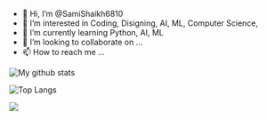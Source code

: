 - 👋 Hi, I’m @SamiShaikh6810
- 👀 I’m interested in Coding, Disigning, AI, ML, Computer Science, 
- 🌱 I’m currently learning Python, AI, ML
- 💞️ I’m looking to collaborate on ...
- 📫 How to reach me ...

<!---
SamiShaikh6810/SamiShaikh6810 is a ✨ special ✨ repository because its `README.md` (this file) appears on your GitHub profile.
You can click the Preview link to take a look at your changes.
--->

![My github stats](https://github-readme-stats.vercel.app/api?username=samishaikh6810&show_icons=true)

![Top Langs](https://github-readme-stats.vercel.app/api/top-langs/?username=samishaikh6810&langs_count=11)



<a href="https:#">
  <img align="center" src="https://github-readme-stats.vercel.app/api/pin/?username=samishaikh6810&repo=samishaikh6810" />
</a>
